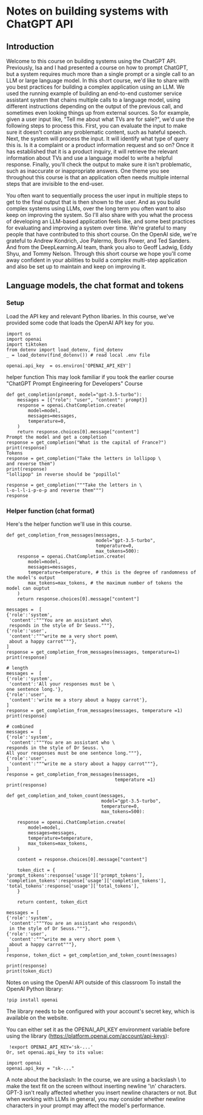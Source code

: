 # Notes on building systems with ChatGPT API

## Introduction

Welcome to this course on building systems using the ChatGPT API. 
Previously, Isa and I had presented a 
course on how to prompt ChatGPT, but a system requires 
much more than a single prompt or a single call to an 
LLM or large language model. 
In this short course, we'd like to share with 
you best practices for building a complex application 
using an LLM. 
We used the running example of building an end-to-end customer 
service assistant system that chains multiple 
calls to a language model, using different instructions depending on 
the output of the previous call, and sometimes 
even looking things up from external sources. 
So for example, given a user input like, 
"Tell me about what TVs are for sale?", we'd use the following steps 
to process this. 
First, you can evaluate the input to make sure it doesn't 
contain any problematic content, such as hateful speech. Next, the 
system will process the input. It will identify what type 
of query this is. Is it a complaint or 
a product information request and so on? Once 
it has established that it is a product inquiry, it 
will retrieve the relevant information about 
TVs and use a language model to write a helpful response. 
Finally, you'll check the output to make sure it isn't problematic, 
such as inaccurate or inappropriate answers. 
One theme you see throughout this course is that an application often 
needs multiple internal steps that are invisible to the end-user. 
 
You often want to sequentially process the user 
input in multiple steps to get to the final output that is 
then shown to the user. 
And as you build complex systems using LLMs, 
over the long term you often want to 
also keep on improving the system. So I'll also share with you 
what the process of developing an LLM-based application 
feels like, and some best practices for evaluating 
and improving a system over time. 
We're grateful to many people that have contributed to 
this short course. 
On the OpenAI side, we're grateful to Andrew Kondrich, Joe 
Palermo, Boris Power, and Ted Sanders. 
And from the DeepLearning.AI team, thank you also to Geoff Ladwig, Eddy 
Shyu, and Tommy Nelson. 
Through this short course we hope you'll come away confident in 
your abilities to build a complex multi-step application 
and also be set up to maintain and keep on improving it. 


## Language models, the chat format and tokens

### Setup 

Load the API key and relevant Python libaries.
In this course, we've provided some code that loads the OpenAI API key for you.

```
import os
import openai
import tiktoken
from dotenv import load_dotenv, find_dotenv
_ = load_dotenv(find_dotenv()) # read local .env file
​
openai.api_key  = os.environ['OPENAI_API_KEY']
```


helper function
This may look familiar if you took the earlier course "ChatGPT Prompt Engineering for Developers" Course

```
def get_completion(prompt, model="gpt-3.5-turbo"):
    messages = [{"role": "user", "content": prompt}]
    response = openai.ChatCompletion.create(
        model=model,
        messages=messages,
        temperature=0,
    )
    return response.choices[0].message["content"]
Prompt the model and get a completion
response = get_completion("What is the capital of France?")
print(response)
Tokens
response = get_completion("Take the letters in lollipop \
and reverse them")
print(response)
"lollipop" in reverse should be "popillol"

response = get_completion("""Take the letters in \
l-o-l-l-i-p-o-p and reverse them""")
response
```

### Helper function (chat format)
Here's the helper function we'll use in this course.

```
def get_completion_from_messages(messages, 
                                 model="gpt-3.5-turbo", 
                                 temperature=0, 
                                 max_tokens=500):
    response = openai.ChatCompletion.create(
        model=model,
        messages=messages,
        temperature=temperature, # this is the degree of randomness of the model's output
        max_tokens=max_tokens, # the maximum number of tokens the model can ouptut 
    )
    return response.choices[0].message["content"]
```

```
messages =  [  
{'role':'system', 
 'content':"""You are an assistant who\
 responds in the style of Dr Seuss."""},    
{'role':'user', 
 'content':"""write me a very short poem\
 about a happy carrot"""},  
] 
response = get_completion_from_messages(messages, temperature=1)
print(response)
```

```
# length
messages =  [  
{'role':'system',
 'content':'All your responses must be \
one sentence long.'},    
{'role':'user',
 'content':'write me a story about a happy carrot'},  
] 
response = get_completion_from_messages(messages, temperature =1)
print(response)
```

```
# combined
messages =  [  
{'role':'system',
 'content':"""You are an assistant who \
responds in the style of Dr Seuss. \
All your responses must be one sentence long."""},    
{'role':'user',
 'content':"""write me a story about a happy carrot"""},
] 
response = get_completion_from_messages(messages, 
                                        temperature =1)
print(response)
```

```
def get_completion_and_token_count(messages, 
                                   model="gpt-3.5-turbo", 
                                   temperature=0, 
                                   max_tokens=500):
    
    response = openai.ChatCompletion.create(
        model=model,
        messages=messages,
        temperature=temperature, 
        max_tokens=max_tokens,
    )
    
    content = response.choices[0].message["content"]
    
    token_dict = {
'prompt_tokens':response['usage']['prompt_tokens'],
'completion_tokens':response['usage']['completion_tokens'],
'total_tokens':response['usage']['total_tokens'],
    }
​
    return content, token_dict
```

```
messages = [
{'role':'system', 
 'content':"""You are an assistant who responds\
 in the style of Dr Seuss."""},    
{'role':'user',
 'content':"""write me a very short poem \ 
 about a happy carrot"""},  
] 
response, token_dict = get_completion_and_token_count(messages)
```

```
print(response)
print(token_dict)
```

Notes on using the OpenAI API outside of this classroom
To install the OpenAI Python library:

```
!pip install openai
```
The library needs to be configured with your account's secret key, which is available on the website.

You can either set it as the OPENAI_API_KEY environment variable before using the library (https://platform.openai.com/account/api-keys): 

```
 !export OPENAI_API_KEY='sk-...'
Or, set openai.api_key to its value:

import openai
openai.api_key = "sk-..."
```

A note about the backslash:
In the course, we are using a backslash \ to make the text fit on the screen without inserting newline '\n' characters.
GPT-3 isn't really affected whether you insert newline characters or not. But when working with LLMs in general, you may consider whether newline characters in your prompt may affect the model's performance.
